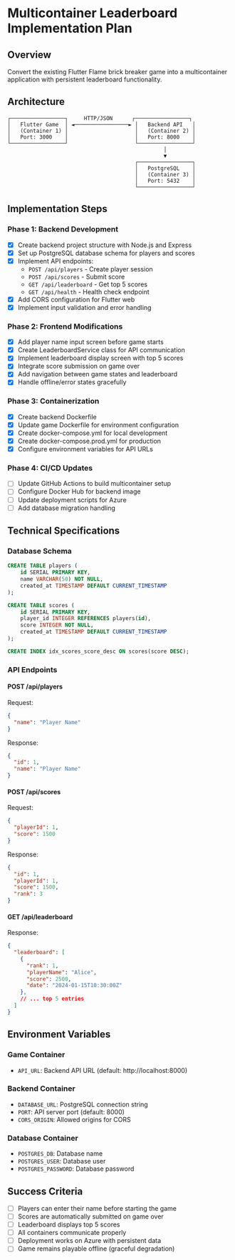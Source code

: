 # Multicontainer Leaderboard Implementation Plan

## Overview
Convert the existing Flutter Flame brick breaker game into a multicontainer application with persistent leaderboard functionality.

## Architecture
```
┌─────────────────┐     HTTP/JSON      ┌─────────────────┐
│   Flutter Game  │ ◄─────────────────► │   Backend API   │
│   (Container 1) │                     │   (Container 2) │
│   Port: 3000    │                     │   Port: 8000    │
└─────────────────┘                     └─────────────────┘
                                                 │
                                                 ▼
                                        ┌─────────────────┐
                                        │   PostgreSQL    │
                                        │   (Container 3) │
                                        │   Port: 5432    │
                                        └─────────────────┘
```

## Implementation Steps

### Phase 1: Backend Development
- [x] Create backend project structure with Node.js and Express
- [x] Set up PostgreSQL database schema for players and scores
- [x] Implement API endpoints:
  - `POST /api/players` - Create player session
  - `POST /api/scores` - Submit score
  - `GET /api/leaderboard` - Get top 5 scores
  - `GET /api/health` - Health check endpoint
- [x] Add CORS configuration for Flutter web
- [x] Implement input validation and error handling

### Phase 2: Frontend Modifications
- [x] Add player name input screen before game starts
- [x] Create LeaderboardService class for API communication
- [x] Implement leaderboard display screen with top 5 scores
- [x] Integrate score submission on game over
- [x] Add navigation between game states and leaderboard
- [x] Handle offline/error states gracefully

### Phase 3: Containerization
- [x] Create backend Dockerfile
- [x] Update game Dockerfile for environment configuration
- [x] Create docker-compose.yml for local development
- [x] Create docker-compose.prod.yml for production
- [x] Configure environment variables for API URLs

### Phase 4: CI/CD Updates
- [ ] Update GitHub Actions to build multicontainer setup
- [ ] Configure Docker Hub for backend image
- [ ] Update deployment scripts for Azure
- [ ] Add database migration handling

## Technical Specifications

### Database Schema
```sql
CREATE TABLE players (
    id SERIAL PRIMARY KEY,
    name VARCHAR(50) NOT NULL,
    created_at TIMESTAMP DEFAULT CURRENT_TIMESTAMP
);

CREATE TABLE scores (
    id SERIAL PRIMARY KEY,
    player_id INTEGER REFERENCES players(id),
    score INTEGER NOT NULL,
    created_at TIMESTAMP DEFAULT CURRENT_TIMESTAMP
);

CREATE INDEX idx_scores_score_desc ON scores(score DESC);
```

### API Endpoints

#### POST /api/players
Request:
```json
{
  "name": "Player Name"
}
```
Response:
```json
{
  "id": 1,
  "name": "Player Name"
}
```

#### POST /api/scores
Request:
```json
{
  "playerId": 1,
  "score": 1500
}
```
Response:
```json
{
  "id": 1,
  "playerId": 1,
  "score": 1500,
  "rank": 3
}
```

#### GET /api/leaderboard
Response:
```json
{
  "leaderboard": [
    {
      "rank": 1,
      "playerName": "Alice",
      "score": 2500,
      "date": "2024-01-15T10:30:00Z"
    },
    // ... top 5 entries
  ]
}
```

## Environment Variables

### Game Container
- `API_URL`: Backend API URL (default: http://localhost:8000)

### Backend Container
- `DATABASE_URL`: PostgreSQL connection string
- `PORT`: API server port (default: 8000)
- `CORS_ORIGIN`: Allowed origins for CORS

### Database Container
- `POSTGRES_DB`: Database name
- `POSTGRES_USER`: Database user
- `POSTGRES_PASSWORD`: Database password

## Success Criteria
- [ ] Players can enter their name before starting the game
- [ ] Scores are automatically submitted on game over
- [ ] Leaderboard displays top 5 scores
- [ ] All containers communicate properly
- [ ] Deployment works on Azure with persistent data
- [ ] Game remains playable offline (graceful degradation) 